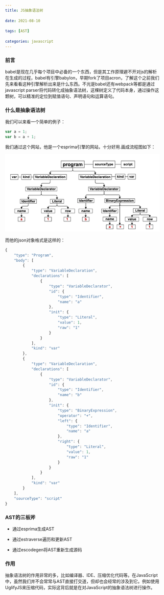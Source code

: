 ```yaml
---
title: JS抽象语法树

date: 2021-08-10

tags: [AST]

categories: javascript
---
```


### 前言

babel是现在几乎每个项目中必备的一个东西，但是其工作原理避不开对js的解析在生成的过程，babel有引擎babylon，早期fork了项目acron，了解这个之前我们先来看看这种引擎解析出来是什么东西。不光是babel还有webpack等都是通过javascript parser将代码转化成抽象语法树，这棵树定义了代码本身，通过操作这颗树，可以精准的定位到赋值语句、声明语句和运算语句。



### 什么是抽象语法树

我们可以来看一个简单的例子：

```javascript
var a = 1;
var b = a + 1;
```

我们通过这个网站，他是一个esprima引擎的网站，十分好用.画成流程图如下：

![img](https://raw.githubusercontent.com/whpuEdison/blog/master/static/images/ast.png)

而他的json对象格式是这样的：

```javascript
{
    "type": "Program",
    "body": [
        {
            "type": "VariableDeclaration",
            "declarations": [
                {
                    "type": "VariableDeclarator",
                    "id": {
                        "type": "Identifier",
                        "name": "a"
                    },
                    "init": {
                        "type": "Literal",
                        "value": 1,
                        "raw": "1"
                    }
                }
            ],
            "kind": "var"
        },
        {
            "type": "VariableDeclaration",
            "declarations": [
                {
                    "type": "VariableDeclarator",
                    "id": {
                        "type": "Identifier",
                        "name": "b"
                    },
                    "init": {
                        "type": "BinaryExpression",
                        "operator": "+",
                        "left": {
                            "type": "Identifier",
                            "name": "a"
                        },
                        "right": {
                            "type": "Literal",
                            "value": 1,
                            "raw": "1"
                        }
                    }
                }
            ],
            "kind": "var"
        }
    ],
    "sourceType": "script"
}
```

### AST的三板斧

- 通过esprima生成AST
- 通过estraverse遍历和更新AST

- 通过escodegen将AST重新生成源码



### 作用

抽象语法树的作用非常的多，比如编译器、IDE、压缩优化代码等。在JavaScript中，虽然我们并不会常常与AST直接打交道，但却也会经常的涉及到它。例如使用UglifyJS来压缩代码，实际这背后就是在对JavaScript的抽象语法树进行操作。
